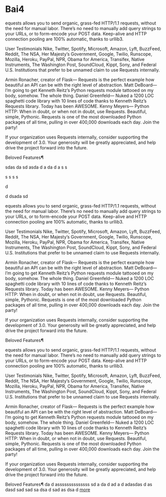 # Bai4










equests allows you to send organic, grass-fed HTTP/1.1 requests, without the need for manual labor. There’s no need to manually add query strings to your URLs, or to form-encode your POST data. Keep-alive and HTTP connection pooling are 100% automatic, thanks to urllib3.

User Testimonials
Nike, Twitter, Spotify, Microsoft, Amazon, Lyft, BuzzFeed, Reddit, The NSA, Her Majesty’s Government, Google, Twilio, Runscope, Mozilla, Heroku, PayPal, NPR, Obama for America, Transifex, Native Instruments, The Washington Post, SoundCloud, Kippt, Sony, and Federal U.S. Institutions that prefer to be unnamed claim to use Requests internally.

Armin Ronacher, creator of Flask—
Requests is the perfect example how beautiful an API can be with the right level of abstraction.
Matt DeBoard—
I’m going to get Kenneth Reitz’s Python requests module tattooed on my body, somehow. The whole thing.
Daniel Greenfeld—
Nuked a 1200 LOC spaghetti code library with 10 lines of code thanks to Kenneth Reitz’s Requests library. Today has been AWESOME.
Kenny Meyers—
Python HTTP: When in doubt, or when not in doubt, use Requests. Beautiful, simple, Pythonic.
Requests is one of the most downloaded Python packages of all time, pulling in over 400,000 downloads each day. Join the party!

If your organization uses Requests internally, consider supporting the development of 3.0. Your generosity will be greatly appreciated, and help drive the project forward into the future.

Beloved Features¶

sdas
da
sd
asda
d
a
da
d
a
s
s

s
s
s
s

d

d
dsada
sd

equests allows you to send organic, grass-fed HTTP/1.1 requests, without the need for manual labor. There’s no need to manually add query strings to your URLs, or to form-encode your POST data. Keep-alive and HTTP connection pooling are 100% automatic, thanks to urllib3.

User Testimonials
Nike, Twitter, Spotify, Microsoft, Amazon, Lyft, BuzzFeed, Reddit, The NSA, Her Majesty’s Government, Google, Twilio, Runscope, Mozilla, Heroku, PayPal, NPR, Obama for America, Transifex, Native Instruments, The Washington Post, SoundCloud, Kippt, Sony, and Federal U.S. Institutions that prefer to be unnamed claim to use Requests internally.

Armin Ronacher, creator of Flask—
Requests is the perfect example how beautiful an API can be with the right level of abstraction.
Matt DeBoard—
I’m going to get Kenneth Reitz’s Python requests module tattooed on my body, somehow. The whole thing.
Daniel Greenfeld—
Nuked a 1200 LOC spaghetti code library with 10 lines of code thanks to Kenneth Reitz’s Requests library. Today has been AWESOME.
Kenny Meyers—
Python HTTP: When in doubt, or when not in doubt, use Requests. Beautiful, simple, Pythonic.
Requests is one of the most downloaded Python packages of all time, pulling in over 400,000 downloads each day. Join the party!

If your organization uses Requests internally, consider supporting the development of 3.0. Your generosity will be greatly appreciated, and help drive the project forward into the future.

Beloved Features¶

equests allows you to send organic, grass-fed HTTP/1.1 requests, without the need for manual labor. There’s no need to manually add query strings to your URLs, or to form-encode your POST data. Keep-alive and HTTP connection pooling are 100% automatic, thanks to urllib3.

User Testimonials
Nike, Twitter, Spotify, Microsoft, Amazon, Lyft, BuzzFeed, Reddit, The NSA, Her Majesty’s Government, Google, Twilio, Runscope, Mozilla, Heroku, PayPal, NPR, Obama for America, Transifex, Native Instruments, The Washington Post, SoundCloud, Kippt, Sony, and Federal U.S. Institutions that prefer to be unnamed claim to use Requests internally.

Armin Ronacher, creator of Flask—
Requests is the perfect example how beautiful an API can be with the right level of abstraction.
Matt DeBoard—
I’m going to get Kenneth Reitz’s Python requests module tattooed on my body, somehow. The whole thing.
Daniel Greenfeld—
Nuked a 1200 LOC spaghetti code library with 10 lines of code thanks to Kenneth Reitz’s Requests library. Today has been AWESOME.
Kenny Meyers—
Python HTTP: When in doubt, or when not in doubt, use Requests. Beautiful, simple, Pythonic.
Requests is one of the most downloaded Python packages of all time, pulling in over 400,000 downloads each day. Join the party!

If your organization uses Requests internally, consider supporting the development of 3.0. Your generosity will be greatly appreciated, and help drive the project forward into the future.

Beloved Features¶
da
d
assssssssssssss
sd
a
da
d
ad
a
d
adasdas
d
as
dasd
sad
sad
sa
dsa
d
sad
as
dsa
d
[more](#bai4)
